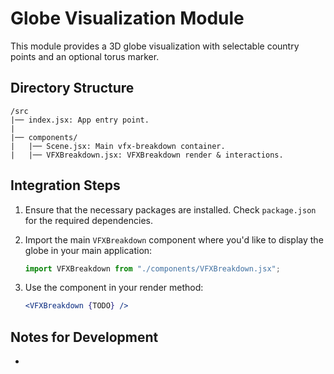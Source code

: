 # Globe Visualization Module

This module provides a 3D globe visualization with selectable country points and an optional torus marker.

## Directory Structure

```
/src
|── index.jsx: App entry point.
|
|── components/
|   |── Scene.jsx: Main vfx-breakdown container.
|   |── VFXBreakdown.jsx: VFXBreakdown render & interactions.
```

## Integration Steps

1. Ensure that the necessary packages are installed. Check `package.json` for the required dependencies.
2. Import the main `VFXBreakdown` component where you'd like to display the globe in your main application:
   ```jsx
   import VFXBreakdown from "./components/VFXBreakdown.jsx";
   ```
3. Use the component in your render method:

   ```jsx
   <VFXBreakdown {TODO} />
   ```

## Notes for Development

-
